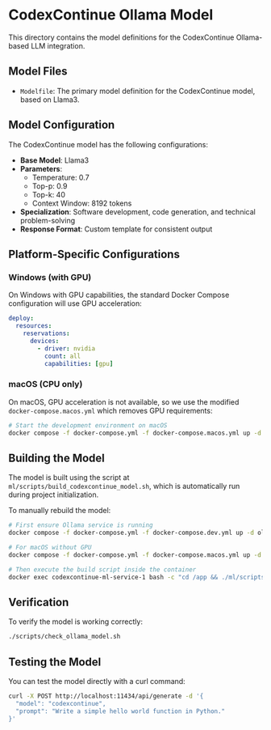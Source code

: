 # CodexContinue Ollama Model

This directory contains the model definitions for the CodexContinue Ollama-based LLM integration.

## Model Files

- `Modelfile`: The primary model definition for the CodexContinue model, based on Llama3.

## Model Configuration

The CodexContinue model has the following configurations:

- **Base Model**: Llama3
- **Parameters**:
  - Temperature: 0.7
  - Top-p: 0.9
  - Top-k: 40
  - Context Window: 8192 tokens
- **Specialization**: Software development, code generation, and technical problem-solving
- **Response Format**: Custom template for consistent output

## Platform-Specific Configurations

### Windows (with GPU)

On Windows with GPU capabilities, the standard Docker Compose configuration will use GPU acceleration:

```yaml
deploy:
  resources:
    reservations:
      devices:
        - driver: nvidia
          count: all
          capabilities: [gpu]
```

### macOS (CPU only)

On macOS, GPU acceleration is not available, so we use the modified `docker-compose.macos.yml` which removes GPU requirements:

```bash
# Start the development environment on macOS
docker compose -f docker-compose.yml -f docker-compose.macos.yml up -d ollama
```

## Building the Model

The model is built using the script at `ml/scripts/build_codexcontinue_model.sh`, which is automatically run during project initialization.

To manually rebuild the model:

```bash
# First ensure Ollama service is running
docker compose -f docker-compose.yml -f docker-compose.dev.yml up -d ollama

# For macOS without GPU
docker compose -f docker-compose.yml -f docker-compose.macos.yml up -d ollama

# Then execute the build script inside the container
docker exec codexcontinue-ml-service-1 bash -c "cd /app && ./ml/scripts/build_codexcontinue_model.sh"
```

## Verification

To verify the model is working correctly:

```bash
./scripts/check_ollama_model.sh
```

## Testing the Model

You can test the model directly with a curl command:

```bash
curl -X POST http://localhost:11434/api/generate -d '{
  "model": "codexcontinue",
  "prompt": "Write a simple hello world function in Python."
}'
```
